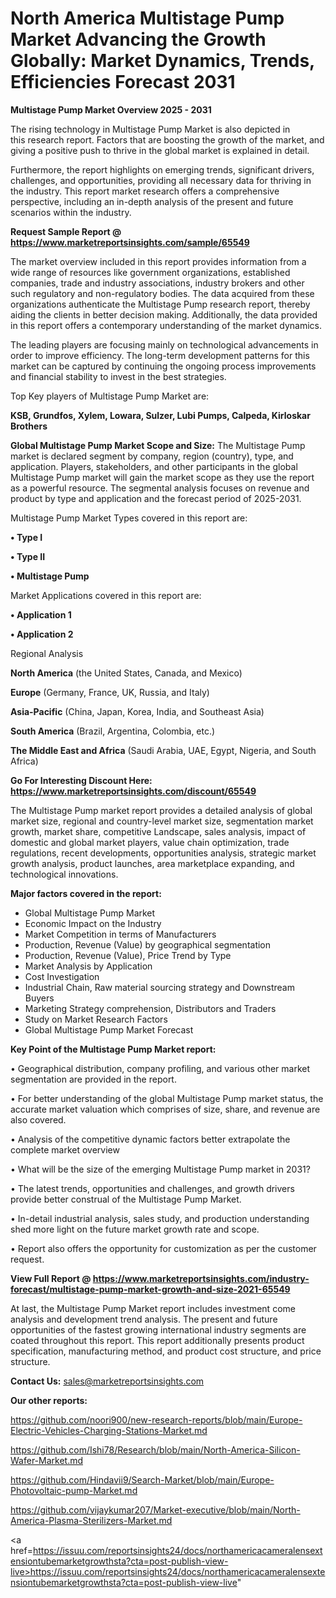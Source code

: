 # North America Multistage Pump Market Advancing the Growth Globally: Market Dynamics, Trends, Efficiencies Forecast 2031

<Strong> Multistage Pump Market Overview 2025 - 2031</strong>

The rising technology in Multistage Pump Market is also depicted in this research report. Factors that are boosting the growth of the market, and giving a positive push to thrive in the global market is explained in detail.

Furthermore, the report highlights on emerging trends, significant drivers, challenges, and opportunities, providing all necessary data for thriving in the industry. This report market research offers a comprehensive perspective, including an in-depth analysis of the present and future scenarios within the industry.

<strong>Request Sample Report @ <a href=https://www.marketreportsinsights.com/sample/65549>https://www.marketreportsinsights.com/sample/65549</a></strong>

The market overview included in this report provides information from a wide range of resources like government organizations, established companies, trade and industry associations, industry brokers and other such regulatory and non-regulatory bodies. The data acquired from these organizations authenticate the Multistage Pump research report, thereby aiding the clients in better decision making. Additionally, the data provided in this report offers a contemporary understanding of the market dynamics.

The leading players are focusing mainly on technological advancements in order to improve efficiency. The long-term development patterns for this market can be captured by continuing the ongoing process improvements and financial stability to invest in the best strategies.

Top Key players of Multistage Pump Market are:

<strong>KSB, Grundfos, Xylem, Lowara, Sulzer, Lubi Pumps, Calpeda, Kirloskar Brothers</strong>

<strong><b>Global Multistage Pump Market Scope and Size:</b></strong>
The Multistage Pump market is declared segment by company, region (country), type, and application. Players, stakeholders, and other participants in the global Multistage Pump market will gain the market scope as they use the report as a powerful resource. The segmental analysis focuses on revenue and product by type and application and the forecast period of 2025-2031.

Multistage Pump Market Types covered in this report are:

<strong>• Type I

• Type II

• Multistage Pump</strong>

Market Applications covered in this report are:

<strong>• Application 1

• Application 2</strong> 

Regional Analysis

<strong>North America</strong> (the United States, Canada, and Mexico)

<strong>Europe</strong> (Germany, France, UK, Russia, and Italy)

<strong>Asia-Pacific</strong> (China, Japan, Korea, India, and Southeast Asia)

<strong>South America</strong> (Brazil, Argentina, Colombia, etc.)

<strong>The Middle East and Africa</strong> (Saudi Arabia, UAE, Egypt, Nigeria, and South Africa)

<strong>Go For Interesting Discount Here: <a href=https://www.marketreportsinsights.com/discount/65549>https://www.marketreportsinsights.com/discount/65549</a></strong>

The Multistage Pump market report provides a detailed analysis of global market size, regional and country-level market size, segmentation market growth, market share, competitive Landscape, sales analysis, impact of domestic and global market players, value chain optimization, trade regulations, recent developments, opportunities analysis, strategic market growth analysis, product launches, area marketplace expanding, and technological innovations.

<strong><b>Major factors covered in the report:</b></strong>
<ul>
  <li>Global Multistage Pump Market </li>
  <li>Economic Impact on the Industry</li>
  <li>Market Competition in terms of Manufacturers</li>
  <li>Production, Revenue (Value) by geographical segmentation</li>
  <li>Production, Revenue (Value), Price Trend by Type</li>
  <li>Market Analysis by Application</li>
  <li>Cost Investigation</li>
  <li>Industrial Chain, Raw material sourcing strategy and Downstream Buyers</li>
  <li>Marketing Strategy comprehension, Distributors and Traders</li>
  <li>Study on Market Research Factors</li>
  <li>Global Multistage Pump Market Forecast</li>
</ul>

<strong><b>Key Point of the Multistage Pump Market report:</b></strong>

• Geographical distribution, company profiling, and various other market segmentation are provided in the report.

• For better understanding of the global Multistage Pump market status, the accurate market valuation which comprises of size, share, and revenue are also covered.

• Analysis of the competitive dynamic factors better extrapolate the complete market overview

• What will be the size of the emerging Multistage Pump market in 2031?

• The latest trends, opportunities and challenges, and growth drivers provide better construal of the Multistage Pump Market.

• In-detail industrial analysis, sales study, and production understanding shed more light on the future market growth rate and scope.

• Report also offers the opportunity for customization as per the customer request.

<strong><b>View Full Report @ <a href=https://www.marketreportsinsights.com/industry-forecast/multistage-pump-market-growth-and-size-2021-65549>https://www.marketreportsinsights.com/industry-forecast/multistage-pump-market-growth-and-size-2021-65549</a></b></strong>


At last, the Multistage Pump Market report includes investment come analysis and development trend analysis. The present and future opportunities of the fastest growing international industry segments are coated throughout this report. This report additionally presents product specification, manufacturing method, and product cost structure, and price structure.

<strong>Contact Us:</strong>
sales@marketreportsinsights.com

<strong>Our other reports:</strong>

<a href=https://github.com/noori900/new-research-reports/blob/main/Europe-Electric-Vehicles-Charging-Stations-Market.md>https://github.com/noori900/new-research-reports/blob/main/Europe-Electric-Vehicles-Charging-Stations-Market.md</a>

<a href=https://github.com/Ishi78/Research/blob/main/North-America-Silicon-Wafer-Market.md>https://github.com/Ishi78/Research/blob/main/North-America-Silicon-Wafer-Market.md</a>

<a href=https://github.com/Hindavii9/Search-Market/blob/main/Europe-Photovoltaic-pump-Market.md>https://github.com/Hindavii9/Search-Market/blob/main/Europe-Photovoltaic-pump-Market.md</a>

<a href=https://github.com/vijaykumar207/Market-executive/blob/main/North-America-Plasma-Sterilizers-Market.md>https://github.com/vijaykumar207/Market-executive/blob/main/North-America-Plasma-Sterilizers-Market.md</a>

<a href=https://issuu.com/reportsinsights24/docs/northamericacameralensextensiontubemarketgrowthsta?cta=post-publish-view-live>https://issuu.com/reportsinsights24/docs/northamericacameralensextensiontubemarketgrowthsta?cta=post-publish-view-live</a>"
